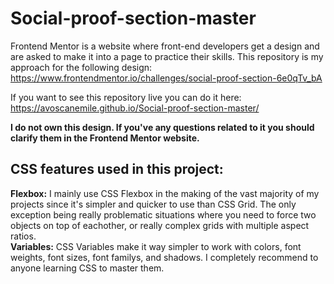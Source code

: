 # Social-proof-section-master
Frontend Mentor is a website where front-end developers get a design and are asked to make it into a page to practice their skills. This repository is my approach for the following design: https://www.frontendmentor.io/challenges/social-proof-section-6e0qTv_bA

If you want to see this repository live you can do it here: https://avoscanemile.github.io/Social-proof-section-master/

**I do not own this design. If you've any questions related to it you should clarify them in the Frontend Mentor website.** 
## CSS features used in this project:
**Flexbox:** I mainly use CSS Flexbox in the making of the vast majority of my projects since it's simpler and quicker to use than CSS Grid. The only exception being really problematic situations where you need to force two objects on top of eachother, or really complex grids with multiple aspect ratios.  
**Variables:** CSS Variables make it way simpler to work with colors, font weights, font sizes, font familys, and shadows. I completely recommend to anyone learning CSS to master them.
